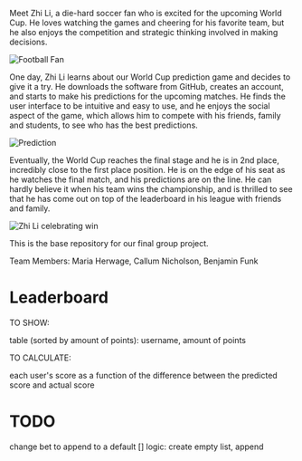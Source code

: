 Meet Zhi Li, a die-hard soccer fan who is excited for the upcoming World Cup. He loves watching the games and cheering for his favorite team, but he also enjoys the competition and strategic thinking involved in making decisions.

![Football Fan](https://media.tenor.com/DXQOynEcqwUAAAAM/goofy-excited.gif)

One day, Zhi Li learns about our World Cup prediction game and decides to give it a try. He downloads the software from GitHub, creates an account, and starts to make his predictions for the upcoming matches. He finds the user interface to be intuitive and easy to use, and he enjoys the social aspect of the game, which allows him to compete with his friends, family and students, to see who has the best predictions. 

![Prediction](https://media.tenor.com/f0lrUDqGWkYAAAAM/the-smurfs-brainy-smurf.gif)

Eventually, the World Cup reaches the final stage and he is in 2nd place, incredibly close to the first place position. He is on the edge of his seat as he watches the final match, and his predictions are on the line. He can hardly believe it when his team wins the championship, and is thrilled to see that he has come out on top of the leaderboard in his league with friends and family. 

![Zhi Li celebrating win](https://media.tenor.com/HAGXdX-X-1cAAAAM/no1-happy.gif)

This is the base repository for our final group project.

Team Members: Maria Herwage, Callum Nicholson, Benjamin Funk


# Leaderboard

TO SHOW: 

table (sorted by amount of points):
    username, amount of points 

TO CALCULATE:

each user's score as a function of the difference between the predicted score and actual score

# TODO
change bet to append to a default []
    logic: create empty list, append
